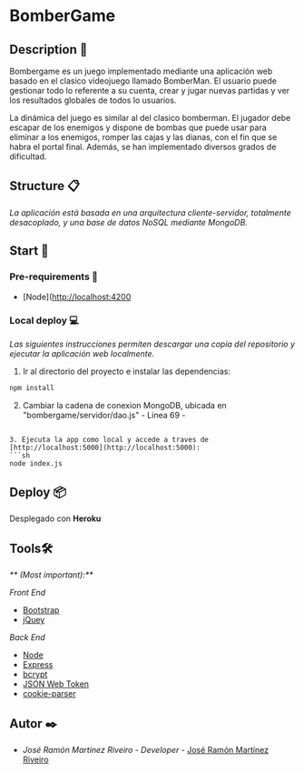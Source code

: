 # BomberGame

## Description 📢

Bombergame es un juego implementado mediante una aplicación web basado en el clasico videojuego llamado BomberMan. El usuario puede gestionar todo lo referente a su cuenta, crear y jugar nuevas partidas y ver los resultados globales de todos lo usuarios.

La dinámica del juego es similar al del clasico bomberman. El jugador debe escapar de los enemigos y dispone de bombas que puede usar para  eliminar a los enemigos, romper las cajas y las dianas, con el fin que se habra el portal final. Además, se han implementado diversos grados de dificultad.

## Structure 📋

_La aplicación está basada en una arquitectura cliente-servidor, totalmente desacoplado, y una base de datos NoSQL mediante MongoDB._

## Start 🚀
### Pre-requirements 🔧

- [Node]([http://localhost:4200](http://localhost:4200)

### Local deploy 💻

_Las siguientes instrucciones permiten descargar una copia del repositorio y ejecutar la aplicación web localmente._

1. Ir al directorio del proyecto e instalar las dependencias:
```sh
npm install
```

2. Cambiar la cadena de conexion MongoDB, ubicada en "bombergame/servidor/dao.js" - Linea 69 -
```

3. Ejecuta la app como local y accede a traves de [http://localhost:5000](http://localhost:5000):
```sh
node index.js
```


## Deploy 📦

Desplegado con **Heroku**


## Tools🛠️

_** (Most important):**_

_Front End_

- [Bootstrap](https://getbootstrap.com/) 
- [jQuey](https://jquery.com/) 

_Back End_

- [Node](https://ionicframework.com/) 
- [Express](https://angular.io/) 
- [bcrypt](https://www.npmjs.com/package/bcrypt) 
- [JSON Web Token](https://www.npmjs.com/package/jsonwebtoken)
- [cookie-parser](https://www.npmjs.com/package/cookie-parser) 

## Autor ✒️

-  _José Ramón Martínez Riveiro_ - _Developer_ - [José Ramón Martínez Riveiro](https://www.linkedin.com/in/josermartinez/)
